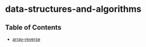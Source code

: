# data-structures-and-algorithms

## Table of Contents

- [array-reverse](../blob/master/challenges/arrayReverse/array-reverse.js)
